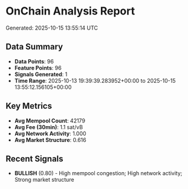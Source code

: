 # OnChain Analysis Report
Generated: 2025-10-15 13:55:14 UTC

## Data Summary
- **Data Points**: 96
- **Feature Points**: 96
- **Signals Generated**: 1
- **Time Range**: 2025-10-13 19:39:39.283952+00:00 to 2025-10-15 13:55:12.156105+00:00

## Key Metrics
- **Avg Mempool Count**: 42179
- **Avg Fee (30min)**: 1.1 sat/vB
- **Avg Network Activity**: 1.000
- **Avg Market Structure**: 0.616

## Recent Signals
- **BULLISH** (0.80) - High mempool congestion; High network activity; Strong market structure
